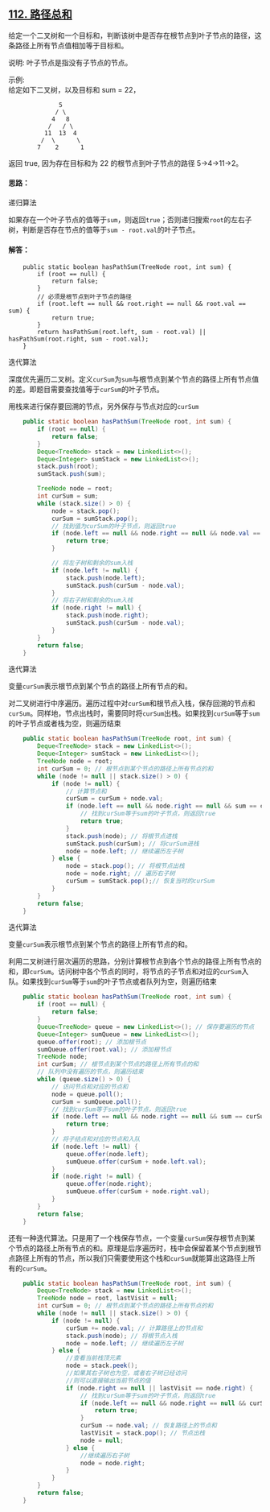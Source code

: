 ## [112. 路径总和](https://leetcode-cn.com/problems/path-sum/)
给定一个二叉树和一个目标和，判断该树中是否存在根节点到叶子节点的路径，这条路径上所有节点值相加等于目标和。

说明: 叶子节点是指没有子节点的节点。

示例:  
给定如下二叉树，以及目标和 sum = 22，
```
              5
             / \
            4   8
           /   / \
          11  13  4
         /  \      \
        7    2      1
```
返回 true, 因为存在目标和为 22 的根节点到叶子节点的路径 5->4->11->2。

#### 思路：
递归算法

如果存在一个叶子节点的值等于`sum`，则返回`true`；否则递归搜索`root`的左右子树，判断是否存在节点的值等于`sum - root.val`的叶子节点。

#### 解答：
```
    public static boolean hasPathSum(TreeNode root, int sum) {
        if (root == null) {
            return false;
        }
        // 必须是根节点到叶子节点的路径
        if (root.left == null && root.right == null && root.val == sum) {
            return true;
        }
        return hasPathSum(root.left, sum - root.val) || hasPathSum(root.right, sum - root.val);
    }
```
迭代算法

深度优先遍历二叉树。定义`curSum`为`sum`与根节点到某个节点的路径上所有节点值的差。即题目需要查找值等于`curSum`的叶子节点。

用栈来进行保存要回溯的节点，另外保存与节点对应的`curSum`

```Java
    public static boolean hasPathSum(TreeNode root, int sum) {
        if (root == null) {
            return false;
        }
        Deque<TreeNode> stack = new LinkedList<>();
        Deque<Integer> sumStack = new LinkedList<>();
        stack.push(root);
        sumStack.push(sum);

        TreeNode node = root;
        int curSum = sum;
        while (stack.size() > 0) {
            node = stack.pop();
            curSum = sumStack.pop();
            // 找到值为curSum的叶子节点，则返回true
            if (node.left == null && node.right == null && node.val == curSum) {
                return true;
            }

            // 将左子树和剩余的sum入栈
            if (node.left != null) {
                stack.push(node.left);
                sumStack.push(curSum - node.val);
            }
            // 将右子树和剩余的sum入栈
            if (node.right != null) {
                stack.push(node.right);
                sumStack.push(curSum - node.val);
            }
        }
        return false;
    }
```
迭代算法

变量`curSum`表示根节点到某个节点的路径上所有节点的和。

对二叉树进行中序遍历。遍历过程中对`curSum`和根节点入栈，保存回溯的节点和`curSum`。同样地，节点出栈时，需要同时将`curSum`出栈。如果找到`curSum`等于`sum`的叶子节点或者栈为空，则遍历结束

```Java
    public static boolean hasPathSum(TreeNode root, int sum) {
        Deque<TreeNode> stack = new LinkedList<>();
        Deque<Integer> sumStack = new LinkedList<>();
        TreeNode node = root;
        int curSum = 0; // 根节点到某个节点的路径上所有节点的和
        while (node != null || stack.size() > 0) {
            if (node != null) {
                // 计算节点和
                curSum = curSum + node.val;
                if (node.left == null && node.right == null && sum == curSum) {
                    // 找到curSum等于sum的叶子节点，则返回true
                    return true;
                }
                stack.push(node); // 将根节点进栈
                sumStack.push(curSum); // 将curSum进栈
                node = node.left; // 继续遍历左子树
            } else {
                node = stack.pop(); // 将根节点出栈
                node = node.right; // 遍历右子树
                curSum = sumStack.pop();// 恢复当时的curSum
            }
        }
        return false;
    }
```
迭代算法

变量`curSum`表示根节点到某个节点的路径上所有节点的和。

利用二叉树进行层次遍历的思路，分别计算根节点到各个节点的路径上所有节点的和，即`curSum`。访问树中各个节点的同时，将节点的子节点和对应的`curSum`入队。如果找到`curSum`等于`sum`的叶子节点或者队列为空，则遍历结束

```Java
    public static boolean hasPathSum(TreeNode root, int sum) {
        if (root == null) {
            return false;
        }
        Queue<TreeNode> queue = new LinkedList<>(); // 保存要遍历的节点
        Queue<Integer> sumQueue = new LinkedList<>();
        queue.offer(root); // 添加根节点
        sumQueue.offer(root.val); // 添加根节点
        TreeNode node;
        int curSum; // 根节点到某个节点的路径上所有节点的和
        // 队列中没有遍历的节点，则遍历结束
        while (queue.size() > 0) {
            // 访问节点和对应的节点和
            node = queue.poll();
            curSum = sumQueue.poll();
            // 找到curSum等于sum的叶子节点，则返回true
            if (node.left == null && node.right == null && sum == curSum) {
                return true;
            }
            // 将子结点和对应的节点和入队
            if (node.left != null) {
                queue.offer(node.left);
                sumQueue.offer(curSum + node.left.val);
            }
            if (node.right != null) {
                queue.offer(node.right);
                sumQueue.offer(curSum + node.right.val);
            }
        }
        return false;
    }
```
还有一种迭代算法。只是用了一个栈保存节点，一个变量`curSum`保存根节点到某个节点的路径上所有节点的和。原理是后序遍历时，栈中会保留着某个节点到根节点路径上所有的节点，所以我们只需要使用这个栈和`curSum`就能算出这路径上所有的`curSum`。

```Java
    public static boolean hasPathSum(TreeNode root, int sum) {
        Deque<TreeNode> stack = new LinkedList<>();
        TreeNode node = root, lastVisit = null;
        int curSum = 0; // 根节点到某个节点的路径上所有节点的和
        while (node != null || stack.size() > 0) {
            if (node != null) {
                curSum += node.val; // 计算路径上的节点和
                stack.push(node); // 将根节点入栈
                node = node.left; // 继续遍历左子树
            } else {
                //查看当前栈顶元素
                node = stack.peek();
                //如果其右子树也为空，或者右子树已经访问
                //则可以直接输出当前节点的值
                if (node.right == null || lastVisit == node.right) {
                    // 找到curSum等于sum的叶子节点，则返回true
                    if (node.left == null && node.right == null && curSum == sum) {
                        return true;
                    }
                    curSum -= node.val; // 恢复路径上的节点和
                    lastVisit = stack.pop(); // 节点出栈
                    node = null;
                } else {
                    //继续遍历右子树
                    node = node.right;
                }
            }
        }
        return false;
    }
```